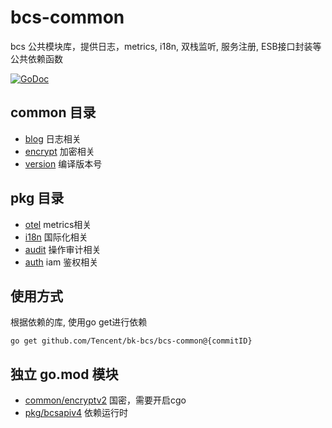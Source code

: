 # bcs-common

bcs 公共模块库，提供日志，metrics, i18n, 双栈监听, 服务注册, ESB接口封装等公共依赖函数

<a href="https://pkg.go.dev/github.com/Tencent/bk-bcs/bcs-common/common"><img src="https://pkg.go.dev/badge/github.com/Tencent/bk-bcs/bcs-common" alt="GoDoc"></a>

## common 目录
- [blog](./common/blog/) 日志相关
- [encrypt](./common/encrypt/) 加密相关
- [version](./common/version/) 编译版本号

## pkg 目录
- [otel](./pkg/otel/) metrics相关
- [i18n](./pkg/i18n/) 国际化相关
- [audit](./pkg//audit/) 操作审计相关
- [auth](./pkg/auth/) iam 鉴权相关

## 使用方式
根据依赖的库, 使用go get进行依赖
```
go get github.com/Tencent/bk-bcs/bcs-common@{commitID}
```

## 独立 go.mod 模块
- [common/encryptv2](./common/encryptv2/) 国密，需要开启cgo
- [pkg/bcsapiv4](./pkg/bcsapiv4/) 依赖运行时
